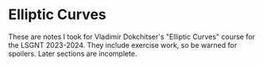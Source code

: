 # Elliptic Curves

These are notes I took for Vladimir Dokchitser's "Elliptic Curves" course for the LSGNT 2023-2024. They include exercise work, so be warned for spoilers. Later sections are incomplete.
